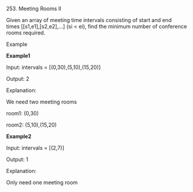 253. Meeting Rooms II

Given an array of meeting time intervals consisting of start and end times [[s1,e1],[s2,e2],...] (si &lt; ei), find the minimum number of conference rooms required.

Example

**Example1**

Input: intervals = [(0,30),(5,10),(15,20)]

Output: 2

Explanation:

We need two meeting rooms

room1: (0,30)

room2: (5,10),(15,20)

**Example2**

Input: intervals = [(2,7)]

Output: 1

Explanation: 

Only need one meeting room
